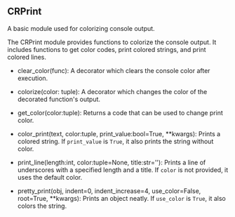 CRPrint
-
A basic module used for colorizing console output.

The CRPrint module provides functions to colorize the console output. It includes functions to get color codes, print colored strings, and print colored lines.

- clear_color(func): A decorator which clears the console color after execution.

- colorize(color: tuple): A decorator which changes the color of the decorated function's output.

- get_color(color:tuple): Returns a code that can be used to change print color.

- color_print(text, color:tuple, print_value:bool=True, **kwargs): Prints a colored string. If `print_value` is `True`, it also prints the string without color.

- print_line(length:int, color:tuple=None, title:str=''): Prints a line of underscores with a specified length and a title. If `color` is not provided, it uses the default color.

- pretty_print(obj, indent=0, indent_increase=4, use_color=False, root=True, **kwargs): Prints an object neatly. If `use_color` is `True`, it also colors the string.
